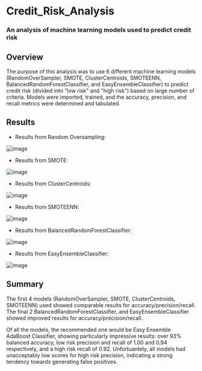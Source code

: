 # Credit_Risk_Analysis

### An analysis of machine learning models used to predict credit risk

## Overview

The purpose of this analysis was to use 6 different machine learning models (RandomOverSampler, SMOTE, ClusterCentroids, SMOTEENN, BalancedRandomForestClassifier,  and EasyEnsembleClassifier) to predict credit risk (divided into "low risk" and "high risk") based on large number of criteria. Models were imported, trained, and the accuracy, precision, and recall metrics were determined and tabulated.

## Results

- Results from Random Oversampling:

![image](https://user-images.githubusercontent.com/79061124/126086575-ed866678-cd61-41db-983c-8a3697c60465.png)

- Results from SMOTE:

![image](https://user-images.githubusercontent.com/79061124/126086609-ce9fa27a-e190-45b3-a155-51fd43cfebe6.png)

- Results from ClusterCentroids:

![image](https://user-images.githubusercontent.com/79061124/126086676-d74b4438-ccc9-4d25-844a-f4f9507f7f6e.png)

- Results from SMOTEENN:

![image](https://user-images.githubusercontent.com/79061124/126086702-7ce56814-9659-477a-b838-c7e2f7a04301.png)

- Results from BalancedRandomForestClassifier:

![image](https://user-images.githubusercontent.com/79061124/126086736-7d4b1bcf-2f00-46a4-bc68-ee4f1efb05d6.png)

- Results from EasyEnsembleClassifier:

![image](https://user-images.githubusercontent.com/79061124/126086761-ed8bbf76-95cd-4790-9068-89b98f8ceddc.png)

## Summary

The first 4 models (RandomOverSampler, SMOTE, ClusterCentroids, SMOTEENN) used showed comparable results for accuracy/precision/recall. The final 2 BalancedRandomForestClassifier,  and EasyEnsembleClassifier showed improved results for accuracy/precision/recall. 

Of all the models, the recommended one would be Easy Ensemble AdaBoost Classifier, showing particularly impressive results: over 93% balanced accuracy, low risk precision and recall of 1.00 and 0.94 respectively, and a high risk recall of 0.92. Unfortuantely, all models had unacceptably low scores for high risk precision, indicating a strong tendency towards generating false positives.
